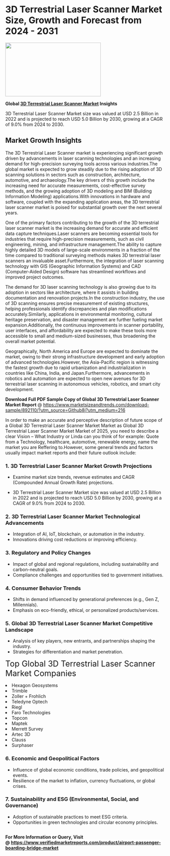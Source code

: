 <H1>3D Terrestrial Laser Scanner Market Size, Growth and Forecast from 2024 - 2031</H1><img class="aligncenter size-medium wp-image-584254" src="https://thirdeyenews.in/wp-content/uploads/2024/09/Global-Market-Research-300x168.jpeg" alt="" width="300" height="168" /><p><strong>Global&nbsp;<a href="https://www.marketsizeandtrends.com/download-sample/892110/?utm_source=Github8j?utm_medium=216">3D Terrestrial Laser Scanner Market</a> Insights</strong></p><p>3D Terrestrial Laser Scanner Market size was valued at USD 2.5 Billion in 2022 and is projected to reach USD 5.0 Billion by 2030, growing at a CAGR of 9.0% from 2024 to 2030.</p><p><h2>Market Growth Insights</h2> <p>The 3D Terrestrial Laser Scanner market is experiencing significant growth driven by advancements in laser scanning technologies and an increasing demand for high-precision surveying tools across various industries.The global market is expected to grow steadily due to the rising adoption of 3D scanning solutions in sectors such as construction, architecture, automotive, and archaeology.The key drivers of this growth include the increasing need for accurate measurements, cost-effective survey methods, and the growing adoption of 3D modeling and BIM (Building Information Modeling) applications.With innovations in hardware and software, coupled with the expanding application areas, the 3D terrestrial laser scanner market is poised for substantial growth over the next several years.</p> <p>One of the primary factors contributing to the growth of the 3D terrestrial laser scanner market is the increasing demand for accurate and efficient data capture techniques.Laser scanners are becoming essential tools for industries that require high-precision measurements, such as civil engineering, mining, and infrastructure management.The ability to capture highly detailed 3D models of large-scale environments in a fraction of the time compared to traditional surveying methods makes 3D terrestrial laser scanners an invaluable asset.Furthermore, the integration of laser scanning technology with GIS (Geographic Information Systems) and CAD (Computer-Aided Design) software has streamlined workflows and improved project outcomes.</p> <p>The demand for 3D laser scanning technology is also growing due to its adoption in sectors like architecture, where it assists in building documentation and renovation projects.In the construction industry, the use of 3D scanning ensures precise measurement of existing structures, helping professionals identify discrepancies and plan modifications accurately.Similarly, applications in environmental monitoring, cultural heritage preservation, and disaster management are further fueling market expansion.Additionally, the continuous improvements in scanner portability, user interfaces, and affordability are expected to make these tools more accessible to small and medium-sized businesses, thus broadening the overall market potential.</p> <p>Geographically, North America and Europe are expected to dominate the market, owing to their strong infrastructure development and early adoption of advanced technologies.However, the Asia-Pacific region is witnessing the fastest growth due to rapid urbanization and industrialization in countries like China, India, and Japan.Furthermore, advancements in robotics and automation are expected to open new avenues for 3D terrestrial laser scanning in autonomous vehicles, robotics, and smart city development.</p> <p><span class=""><strong>Download Full PDF Sample Copy of Global 3D Terrestrial Laser Scanner Market Report</strong> @ <a href="https://www.marketsizeandtrends.com/download-sample/892110/?utm_source=Github8j?utm_medium=216" target="_blank">https://www.marketsizeandtrends.com/download-sample/892110/?utm_source=Github8j?utm_medium=216</a></span></p><p>In order to make an accurate and perceptive description of future scope of a Global&nbsp;3D Terrestrial Laser Scanner Market Market as Global&nbsp;3D Terrestrial Laser Scanner Market Market of 2025, you need to describe a clear Vision &ndash; What Industry or Linda can you think of for example: Quote from a Technology, healthcare, automotive, renewable energy, name the market you are Reffering to.However, some general trends and factors usually impact market reports and their future outlook include:</p><h3>1.&nbsp;<strong>3D Terrestrial Laser Scanner Market Growth Projections</strong></h3><ul><li>Examine market size trends, revenue estimates and CAGR (Compounded Annual Growth Rate) projections.</li><li><p>3D Terrestrial Laser Scanner Market size was valued at USD 2.5 Billion in 2022 and is projected to reach USD 5.0 Billion by 2030, growing at a CAGR of 9.0% from 2024 to 2030.</p></li></ul><h3>2.&nbsp;<strong>3D Terrestrial Laser Scanner Market Technological Advancements</strong></h3><ul><li>Integration of AI, IoT, blockchain, or automation in the industry.</li><li>Innovations driving cost reductions or improving efficiency.</li></ul><h3>3.&nbsp;<strong>Regulatory and Policy Changes</strong></h3><ul><li>Impact of global and regional regulations, including sustainability and carbon-neutral goals.</li><li>Compliance challenges and opportunities tied to government initiatives.</li></ul><h3>4.&nbsp;<strong>Consumer Behavior Trends</strong></h3><ul><li>Shifts in demand influenced by generational preferences (e.g., Gen Z, Millennials).</li><li>Emphasis on eco-friendly, ethical, or personalized products/services.</li></ul><h3>5.&nbsp;<strong>Global 3D Terrestrial Laser Scanner Market Competitive Landscape</strong></h3><ul><li>Analysis of key players, new entrants, and partnerships shaping the industry.</li><li>Strategies for differentiation and market penetration.</li></ul><p data-pm-slice="1 1 []"><span style="color: inherit; font-family: inherit; font-size: 25px;">Top Global 3D Terrestrial Laser Scanner Market Companies</span></p><div class="" data-test-id=""><p><li>Hexagon Geosystems</li><li> Trimble</li><li> Zoller + Frohlich</li><li> Teledyne Optech</li><li> Riegl</li><li> Faro Technologies</li><li> Topcon</li><li> Maptek</li><li> Merrett Survey</li><li> Artec 3D</li><li> Clauss</li><li> Surphaser</li></p></div><h3>6.&nbsp;<strong>Economic and Geopolitical Factors</strong></h3><ul><li>Influence of global economic conditions, trade policies, and geopolitical events.</li><li>Resilience of the market to inflation, currency fluctuations, or global crises.</li></ul><h3>7.&nbsp;<strong>Sustainability and ESG (Environmental, Social, and Governance)</strong></h3><ul><li>Adoption of sustainable practices to meet ESG criteria.</li><li>Opportunities in green technologies and circular economy principles.</li></ul><h2><strong style="font-size: 14px;">For More Information or Query, Visit @&nbsp;</strong><a style="background-color: #ffffff; font-size: 14px;" href="https://www.marketsizeandtrends.com/report/3d-terrestrial-laser-scanner-market/" target="_blank">https://www.verifiedmarketreports.com/product/airport-passenger-boarding-bridge-market</a></h2>